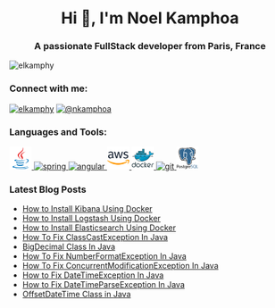 <h1 align="center">Hi 👋, I'm Noel Kamphoa</h1>
<h3 align="center">A passionate FullStack developer from Paris, France</h3>

<p align="left"> <img src="https://komarev.com/ghpvc/?username=elkamphy&label=Profile%20views&color=0e75b6&style=flat" alt="elkamphy" /> </p>

<h3 align="left">Connect with me:</h3>
<p align="left">
<a href="https://www.linkedin.com/in/noelkamphoa/" target="blank"><img align="center" src="https://raw.githubusercontent.com/rahuldkjain/github-profile-readme-generator/master/src/images/icons/Social/linked-in-alt.svg" alt="elkamphy" height="30" width="40" /></a>
<a href="https://twitter.com/nkamphoa" target="blank"><img align="center" src="https://raw.githubusercontent.com/rahuldkjain/github-profile-readme-generator/master/src/images/icons/Social/twitter.svg" alt="@nkamphoa" height="30" width="40" /></a>
</p>

<h3 align="left">Languages and Tools:</h3>
<p align="left"> <a href="https://www.java.com" target="_blank" rel="noreferrer"> <img src="https://raw.githubusercontent.com/devicons/devicon/master/icons/java/java-original.svg" alt="java" width="40" height="40"/> </a>  <a href="https://spring.io/" target="_blank" rel="noreferrer"> <img src="https://www.vectorlogo.zone/logos/springio/springio-icon.svg" alt="spring" width="40" height="40"/> </a> <a href="https://angular.io" target="_blank" rel="noreferrer"> <img src="https://angular.io/assets/images/logos/angular/angular.svg" alt="angular" width="40" height="40"/> </a> <a href="https://aws.amazon.com" target="_blank" rel="noreferrer"> <img src="https://raw.githubusercontent.com/devicons/devicon/master/icons/amazonwebservices/amazonwebservices-original-wordmark.svg" alt="aws" width="40" height="40"/> </a> <a href="https://www.docker.com/" target="_blank" rel="noreferrer"> <img src="https://raw.githubusercontent.com/devicons/devicon/master/icons/docker/docker-original-wordmark.svg" alt="docker" width="40" height="40"/> </a> <a href="https://git-scm.com/" target="_blank" rel="noreferrer"> <img src="https://www.vectorlogo.zone/logos/git-scm/git-scm-icon.svg" alt="git" width="40" height="40"/> </a> <a href="https://www.postgresql.org" target="_blank" rel="noreferrer"> <img src="https://raw.githubusercontent.com/devicons/devicon/master/icons/postgresql/postgresql-original-wordmark.svg" alt="postgresql" width="40" height="40"/> </a></p>

### Latest Blog Posts
<!-- BLOG-POST-LIST:START -->
- [How to Install Kibana Using Docker](https://nkamphoa.com/install-kibana-with-docker/)
- [How to Install Logstash Using Docker](https://nkamphoa.com/install-logstash-with-docker/)
- [How to Install Elasticsearch Using Docker](https://nkamphoa.com/install-elasticsearch-with-docker/)
- [How To Fix ClassCastException In Java](https://nkamphoa.com/how-to-fix-classcastexception-in-java/)
- [BigDecimal Class In Java](https://nkamphoa.com/bigdecimal-class-in-java/)
- [How To Fix NumberFormatException In Java](https://nkamphoa.com/how-to-fix-numberformatexception-in-java/)
- [How To Fix ConcurrentModificationException In Java](https://nkamphoa.com/how-to-fix-concurrentmodificationexception-in-java/)
- [How to Fix DateTimeException In Java](https://nkamphoa.com/how-to-fix-datetimeexception-in-java/)
- [How to Fix DateTimeParseException In Java](https://nkamphoa.com/how-to-fix-datetimeparseexception-in-java/)
- [OffsetDateTime Class in Java](https://nkamphoa.com/offsetdatetime-class-in-java/)
<!-- BLOG-POST-LIST:END -->

